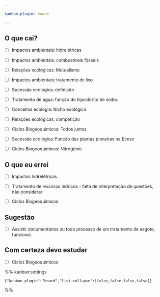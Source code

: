 ```yaml
---

kanban-plugin: board

---
```


## O que cai?

- [ ] Impactos ambientais: hidrelétricas
- [ ] Impactos ambientais: combustíveis fósseis
- [ ] Relações ecológicas: Mutualismo
- [ ] Impactos ambientais: tratamento de lixo
- [ ] Sucessão ecológica: definição
- [ ] Tratamento de água: função do hipoclorito de sódio.
- [ ] Conceitos ecologia: Nicho ecológico
- [ ] Relações ecológicas: competição
- [ ] Ciclos Biogeoquímicos: Todos juntos
- [ ] Sucessão ecológica: Função das plantas pioneiras na Ecese
- [ ] Ciclos Biogeoquímicos: Nitrogênio


## O que eu errei

- [ ] Impactos hidrelétricas
- [ ] Tratamento de recursos hídricos - falta de interpretação de questões, não considerar
- [ ] Ciclos Biogeoquímicos


## Sugestão

- [ ] Assistir documentários ou todo processo de um tratamento de esgoto, funcional.


## Com certeza devo estudar

- [ ] Ciclos Biogeoquímicos




%% kanban:settings
```
{"kanban-plugin":"board","list-collapse":[false,false,false,false]}
```
%%